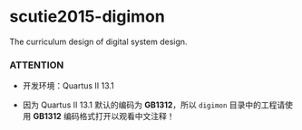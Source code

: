 # scutie2015-digimon

The curriculum design of digital system design.

### ATTENTION

* 开发环境：Quartus II 13.1

* 因为 Quartus II 13.1 默认的编码为 **GB1312**，所以 `digimon` 目录中的工程请使用 **GB1312** 编码格式打开以观看中文注释！